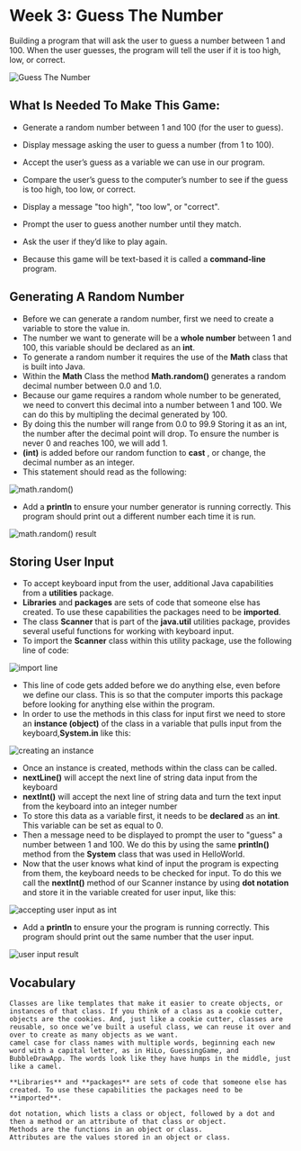 # Week 3: Guess The Number
Building a program that will ask the user to guess a number between 1 and 100. When the user guesses, the program will tell the user if it is too high, low, or correct. 

![Guess The Number](https://openresty.org/download/image/guess.png)

## What Is Needed To Make This Game:
* Generate a random number between 1 and 100 (for the user to guess).
* Display message asking the user to guess a number (from 1 to 100).
* Accept the user’s guess as a variable we can use in our program.
* Compare the user’s guess to the computer’s number to see if the guess is too high, too low, or correct.
* Display a message "too high", "too low", or "correct".
* Prompt the user to guess another number until they match.
* Ask the user if they’d like to play again.

* Because this game will be text-based it is called a **command-line** program.

## Generating A Random Number
* Before we can generate a random number, first we need to create a variable to store the value in. 
* The number we want to generate will be a **whole number** between 1 and 100, this variable should be declared as an **int**.
* To generate a random number it requires the use of the **Math** class that is built into Java.
* Within the **Math** Class the method **Math.random()** generates a random decimal number between 0.0 and 1.0. 
* Because our game requires a random whole number to be generated, we need to convert this decimal into a number between 1 and 100. We can do this by multipling the decimal generated by 100.  
* By doing this the number will range from 0.0 to 99.9 Storing it as an int, the number after the decimal point will drop. To ensure the number is never 0 and reaches 100, we will add 1. 
* **(int)** is added before our random function to **cast** , or change, the decimal number as an integer. 
* This statement should read as the following:

![math.random()](https://openresty.org/download/image/mathRandom.png)

* Add a **println** to ensure your number generator is running correctly. This program should print out a different number each time it is run. 

![math.random() result](https://openresty.org/download/image/mathRandomResult.png)

## Storing User Input
* To accept keyboard input from the user, additional Java capabilities from a **utilities** package. 
* **Libraries** and **packages** are sets of code that someone else has created. To use these capabilities the packages need to be **imported**. 
* The class **Scanner** that is part of the **java.util** utilities package, provides several useful functions for working with keyboard input.
* To import the **Scanner** class within this utility package, use the following line of code:

![import line](https://openresty.org/download/image/import.png)

* This line of code gets added before we do anything else, even before we define our class. This is so that the computer imports this package before looking for anything else within the program. 
* In order to use the methods in this class for input first we need to store an **instance (object)** of the class in a variable that pulls input from the keyboard,**System.in** like this:

![creating an instance](https://openresty.org/download/image/instance.png)

* Once an instance is created, methods within the class can be called. 
* **nextLine()** will accept the next line of string data input from the keyboard
* **nextInt()** will accept the next line of string data and turn the text input from the keyboard into an integer number 
* To store this data as a variable first, it needs to be **declared** as an **int**. This variable can be set as equal to 0. 
* Then a message need to be displayed to prompt the user to "guess" a number between 1 and 100. We do this by using the same **println()** method from the **System** class that was used in HelloWorld.
* Now that the user knows what kind of input the program is expecting from them, the keyboard needs to be checked for input. To do this we call the **nextInt()** method of our Scanner instance by using **dot notation** and store it in the variable created for user input, like this:

![accepting user input as int](https://openresty.org/download/image/nextInt.png)

* Add a **println** to ensure your the program is running correctly. This program should print out the same number that the user input. 

![user input result](https://openresty.org/download/image/inputResult.png)




## Vocabulary
	Classes are like templates that make it easier to create objects, or instances of that class. If you think of a class as a cookie cutter, objects are the cookies. And, just like a cookie cutter, classes are reusable, so once we’ve built a useful class, we can reuse it over and over to create as many objects as we want.
	camel case for class names with multiple words, beginning each new word with a capital letter, as in HiLo, GuessingGame, and BubbleDrawApp. The words look like they have humps in the middle, just like a camel.

	**Libraries** and **packages** are sets of code that someone else has created. To use these capabilities the packages need to be **imported**. 

	dot notation, which lists a class or object, followed by a dot and then a method or an attribute of that class or object. 
	Methods are the functions in an object or class.
	Attributes are the values stored in an object or class.














